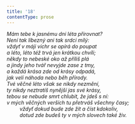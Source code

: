 ```yaml
---
title: '18'
contentType: prose
---
```


<section>

_Mám tebe k jasnému dni léta přirovnat?  
Není tak líbezný ani tak srdci milý:  
vždyť v máji vichr se opírá do poupat  
a léto, léto též trvá jen krátkou chvíli;  
někdy to nebeské oko až příliš plá  
a jindy jeho tvář nevyjde zase z tmy,  
a každá krása zde od krásy odpadá,  
jak velí náhoda nebo běh přírody.  
Tvé věčné léto však se nikdy nezmění,  
ty nikdy neztratíš nynější jas své krásy,  
tebou se nebude smrt chlubit, že jdeš s ní:  
v mých věčných verších tu přetrváš všechny časy;  
         vždyť dokud bude zde žít a číst kdokoliv,  
         dotud zde budeš ty v mých slovech také živ._

</section>
